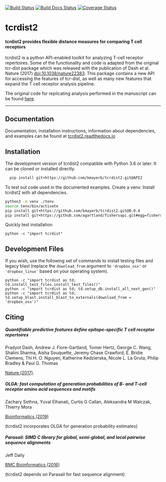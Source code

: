 [![Build Status](https://travis-ci.com/kmayerb/tcrdist2.svg?branch=API2)](https://travis-ci.com/kmayerb/tcrdist2)
[![Build Docs Status](https://readthedocs.org/projects/tcrdist2/badge/?version=latest)](https://tcrdist2.readthedocs.io/en/latest/)
[![Coverage Status](https://coveralls.io/repos/github/kmayerb/tcrdist2/badge.svg?branch=API2)](https://coveralls.io/github/kmayerb/tcrdist2?branch=API2)

# tcrdist2

#### tcrdist2 provides flexible distance measures for comparing T cell receptors

tcrdist2 is a python API-enabled toolkit for analyzing T-cell receptor repertoires.
Some of the functionality and code is adapted from the original tcr-dist
package which was released with the publication of  Dash et al.
Nature (2017) [doi:10.1038/nature22383](https://doi.org/10.1038/nature22383). This package contains a new API
for accessing the features of tcr-dist, as well as many new features that expand 
the T cell receptor analysis pipeline.

The original code for replicating analysis performed in the manuscript can be found [here](https://github.com/phbradley/tcr-dist).

---

## Documentation

Documentation, installation instructions, information about dependencies, and examples
can be found at  [tcrdist2.readthedocs.io](https://tcrdist2.readthedocs.io/en/latest/)

## Installation

The development version of tcrdist2 compatible with Python 3.6 or later. It
can be cloned or installed directly.

```bash
  pip install git+https://github.com/kmayerb/tcrdist2.git@API2
```

To test out code used in the documented examples. Create a venv. Install tcrdist2 with all dependencies. 

```bash
python3 -m venv ./tenv
source tenv/bin/activate
pip install git+https://github.com/kmayerb/tcrdist2.git@0.0.4
pip install git+https://github.com/agartland/fishersapi.git#egg=fishersapi
```

Quickly test installation
```
python -c "import tcrdist"
```

## Development Files

If you wish, use the following set of commands to install testing files and legacy blast (replace the `download_from` argument to `'dropbox_osx'` or `'dropbox_linux'` based on your operating system).

```
python -c "import tcrdist as td; td.install_test_files.install_test_files()"
python -c "import tcrdist as td; td.setup_db.install_all_next_gen()"
python -c "import tcrdist as td; td.setup_blast.install_blast_to_externals(download_from = 'dropbox_osx')"
```

## Citing

##### Quantifiable predictive features define epitope-specific T cell receptor repertoires

Pradyot Dash, Andrew J. Fiore-Gartland, Tomer Hertz, George C. Wang, Shalini Sharma, Aisha Souquette, Jeremy Chase Crawford, E. Bridie Clemens, Thi H. O. Nguyen, Katherine Kedzierska, Nicole L. La Gruta, Philip Bradley & Paul G. Thomas

[Nature (2017)](https://doi.org/10.1038/nature22383).



##### OLGA: fast computation of generation probabilities of B- and T-cell receptor amino acid sequences and motifs

Zachary Sethna, Yuval Elhanati, Curtis G Callan, Aleksandra M Walczak, Thierry Mora

[Bioinformatics (2019)](https://doi.org/10.1093/bioinformatics/btz035)

(tcrdist2 incorporates OLGA for generation probability estimates)



##### Parasail: SIMD C library for global, semi-global, and local pairwise sequence alignments

Jeff Daily  

[BMC Bioinformatics (2016)](http://dx.doi.org/10.1186/s12859-016-0930-z)

(tcrdist2 depends on Parasail for fast sequence alignment)

